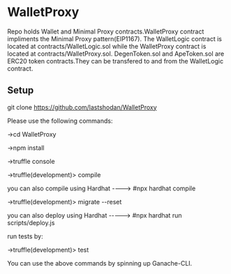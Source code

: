 # WalletProxy
Repo holds Wallet and Minimal Proxy contracts.WalletProxy contract impliments the Minimal Proxy pattern(EIP1167).
The WalletLogic contract is located at contracts/WalletLogic.sol while the WalletProxy contract is located at contracts/WalletProxy.sol.
DegenToken.sol and ApeToken.sol are ERC20 token contracts.They can be transfered to and from the WalletLogic contract.

Setup
----

git clone https://github.com/lastshodan/WalletProxy

Please use the following commands:

->cd WalletProxy

->npm install

->truffle console

->truffle(development)> compile 

you can also compile using Hardhat ----> #npx hardhat compile 

->truffle(development)> migrate --reset

you can also deploy using Hardhat -----> #npx hardhat run scripts/deploy.js

run tests by:

->truffle(development)> test

You can use the above commands by spinning up Ganache-CLI.
